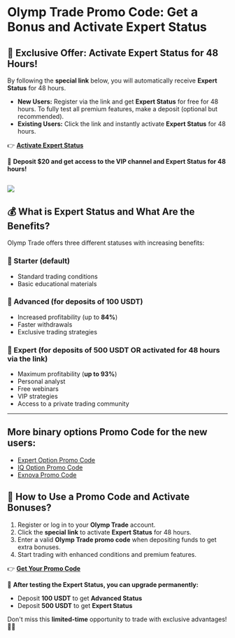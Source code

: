 # Olymp Trade Promo Code: Get a Bonus and Activate Expert Status

## 🚀 Exclusive Offer: Activate Expert Status for 48 Hours!

By following the **special link** below, you will automatically receive **Expert Status** for 48 hours.

- **New Users:** Register via the link and get **Expert Status** for free for 48 hours. To fully test all premium features, make a deposit (optional but recommended).
- **Existing Users:** Click the link and instantly activate **Expert Status** for 48 hours.

👉 **[Activate Expert Status](https://ul.olymptrade.com/profile?flu=oGRQeLGRA2&affiliate_id=2389204)**

💎 **Deposit $20 and get access to the VIP channel and Expert Status for 48 hours!**

<a href="https://static.olymptrade.com/lands/GA-FX-LPL65-01-01en/index.html?af_siteid=GA-FX-LPL65-01-01en&affiliate_id=2389204&lref=&lrefch=affiliate&pixel=1&subid1=&subid2="><img src="https://promo.kingfin.com/banners/96044_c1693789cdfc41460ad462c12bc10987.png"/></a>
---

## 💰 What is Expert Status and What Are the Benefits?

Olymp Trade offers three different statuses with increasing benefits:

### 🔹 Starter (default)
- Standard trading conditions
- Basic educational materials

### 🔹 Advanced (for deposits of **100 USDT**)
- Increased profitability (up to **84%**)
- Faster withdrawals
- Exclusive trading strategies

### 🔹 Expert (for deposits of **500 USDT** OR activated for 48 hours via the link)
- Maximum profitability (**up to 93%**)
- Personal analyst
- Free webinars
- VIP strategies
- Access to a private trading community

---
## More binary options Promo Code for the new users:
- [Expert Option Promo Code](https://github.com/Analyst-Reviewer/expert-option-code)
- [IQ Option Promo Code](https://github.com/Analyst-Reviewer/iq-option-promocode)
- [Exnova Promo Code](https://github.com/Analyst-Reviewer/exnova-promo-code)

## 🎁 How to Use a Promo Code and Activate Bonuses?

1. Register or log in to your **Olymp Trade** account.
2. Click the **special link** to activate **Expert Status** for 48 hours.
3. Enter a valid **Olymp Trade promo code** when depositing funds to get extra bonuses.
4. Start trading with enhanced conditions and premium features.

👉 **[Get Your Promo Code](https://ul.olymptrade.com/profile?flu=oGRQeLGRA2&affiliate_id=2389204)**

📌 **After testing the Expert Status, you can upgrade permanently:**
- Deposit **100 USDT** to get **Advanced Status**
- Deposit **500 USDT** to get **Expert Status**

Don't miss this **limited-time** opportunity to trade with exclusive advantages! 🚀💸

